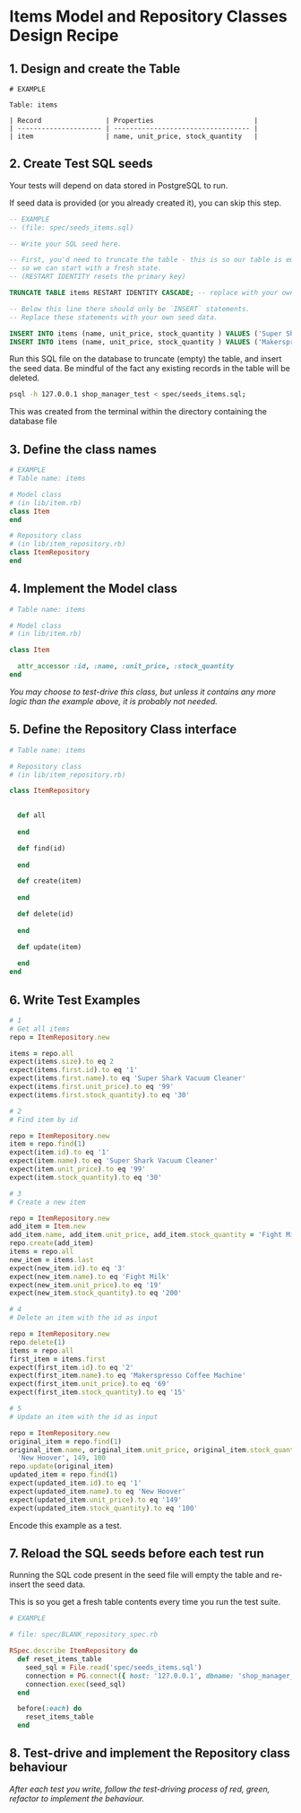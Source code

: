 # Items Model and Repository Classes Design Recipe


## 1. Design and create the Table


```
# EXAMPLE

Table: items

| Record                | Properties                         |
| --------------------- | ---------------------------------- |
| item                  | name, unit_price, stock_quantity   |
```

## 2. Create Test SQL seeds

Your tests will depend on data stored in PostgreSQL to run.

If seed data is provided (or you already created it), you can skip this step.

```sql
-- EXAMPLE
-- (file: spec/seeds_items.sql)

-- Write your SQL seed here. 

-- First, you'd need to truncate the table - this is so our table is emptied between each test run,
-- so we can start with a fresh state.
-- (RESTART IDENTITY resets the primary key)

TRUNCATE TABLE items RESTART IDENTITY CASCADE; -- replace with your own table name.

-- Below this line there should only be `INSERT` statements.
-- Replace these statements with your own seed data.

INSERT INTO items (name, unit_price, stock_quantity ) VALUES ('Super Shark Vacuum Cleaner', 99, 30 );
INSERT INTO items (name, unit_price, stock_quantity ) VALUES ('Makerspresso Coffee Machine', 69, 15);
```

Run this SQL file on the database to truncate (empty) the table, and insert the seed data. Be mindful of the fact any existing records in the table will be deleted.

```bash
psql -h 127.0.0.1 shop_manager_test < spec/seeds_items.sql;
```
This was created from the terminal within the directory containing the database file

## 3. Define the class names

```ruby
# EXAMPLE
# Table name: items

# Model class
# (in lib/item.rb)
class Item
end

# Repository class
# (in lib/item_repository.rb)
class ItemRepository
end
```

## 4. Implement the Model class


```ruby
# Table name: items

# Model class
# (in lib/item.rb)

class Item

  attr_accessor :id, :name, :unit_price, :stock_quantity
end


```

*You may choose to test-drive this class, but unless it contains any more logic than the example above, it is probably not needed.*

## 5. Define the Repository Class interface


```ruby
# Table name: items

# Repository class
# (in lib/item_repository.rb)

class ItemRepository

  
  def all
    
  end

  def find(id)
    
  end

  def create(item)
    
  end

  def delete(id)
    
  end

  def update(item)
    
  end
end
```

## 6. Write Test Examples


```ruby
# 1
# Get all items
repo = ItemRepository.new

items = repo.all
expect(items.size).to eq 2
expect(items.first.id).to eq '1'
expect(items.first.name).to eq 'Super Shark Vacuum Cleaner'
expect(items.first.unit_price).to eq '99'
expect(items.first.stock_quantity).to eq '30'

# 2
# Find item by id

repo = ItemRepository.new
item = repo.find(1)
expect(item.id).to eq '1'
expect(item.name).to eq 'Super Shark Vacuum Cleaner'
expect(item.unit_price).to eq '99'
expect(item.stock_quantity).to eq '30'

# 3
# Create a new item

repo = ItemRepository.new
add_item = Item.new
add_item.name, add_item.unit_price, add_item.stock_quantity = 'Fight Milk', 19, 2
repo.create(add_item)
items = repo.all
new_item = items.last
expect(new_item.id).to eq '3'
expect(new_item.name).to eq 'Fight Milk'
expect(new_item.unit_price).to eq '19'
expect(new_item.stock_quantity).to eq '200'

# 4 
# Delete an item with the id as input

repo = ItemRepository.new
repo.delete(1)
items = repo.all
first_item = items.first
expect(first_item.id).to eq '2'
expect(first_item.name).to eq 'Makerspresso Coffee Machine'
expect(first_item.unit_price).to eq '69'
expect(first_item.stock_quantity).to eq '15'

# 5 
# Update an item with the id as input

repo = ItemRepository.new
original_item = repo.find(1)
original_item.name, original_item.unit_price, original_item.stock_quantity = 
  'New Hoover', 149, 100
repo.update(original_item)
updated_item = repo.find(1)
expect(updated_item.id).to eq '1'
expect(updated_item.name).to eq 'New Hoover'
expect(updated_item.unit_price).to eq '149'
expect(updated_item.stock_quantity).to eq '100'
```

Encode this example as a test.

## 7. Reload the SQL seeds before each test run

Running the SQL code present in the seed file will empty the table and re-insert the seed data.

This is so you get a fresh table contents every time you run the test suite.

```ruby
# EXAMPLE

# file: spec/BLANK_repository_spec.rb

RSpec.describe ItemRepository do
  def reset_items_table 
    seed_sql = File.read('spec/seeds_items.sql')
    connection = PG.connect({ host: '127.0.0.1', dbname: 'shop_manager_test' })
    connection.exec(seed_sql)
  end  

  before(:each) do
    reset_items_table
  end
```

## 8. Test-drive and implement the Repository class behaviour

_After each test you write, follow the test-driving process of red, green, refactor to implement the behaviour._